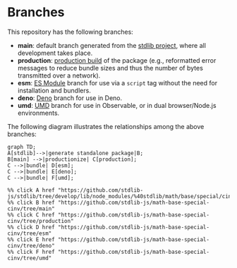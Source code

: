 <!--

@license Apache-2.0

Copyright (c) 2022 The Stdlib Authors.

Licensed under the Apache License, Version 2.0 (the "License");
you may not use this file except in compliance with the License.
You may obtain a copy of the License at

    http://www.apache.org/licenses/LICENSE-2.0

Unless required by applicable law or agreed to in writing, software
distributed under the License is distributed on an "AS IS" BASIS,
WITHOUT WARRANTIES OR CONDITIONS OF ANY KIND, either express or implied.
See the License for the specific language governing permissions and
limitations under the License.

-->

# Branches

This repository has the following branches:

-   **main**: default branch generated from the [stdlib project][stdlib-url], where all development takes place.
-   **production**: [production build][production-url] of the package (e.g., reformatted error messages to reduce bundle sizes and thus the number of bytes transmitted over a network).
-   **esm**: [ES Module][esm-url] branch for use via a `script` tag without the need for installation and bundlers.
-   **deno**: [Deno][deno-url] branch for use in Deno.
-   **umd**: [UMD][umd-url] branch for use in Observable, or in dual browser/Node.js environments.

The following diagram illustrates the relationships among the above branches:

```mermaid
graph TD;
A[stdlib]-->|generate standalone package|B;
B[main] -->|productionize| C[production];
C -->|bundle| D[esm];
C -->|bundle| E[deno];
C -->|bundle| F[umd];

%% click A href "https://github.com/stdlib-js/stdlib/tree/develop/lib/node_modules/%40stdlib/math/base/special/cinv"
%% click B href "https://github.com/stdlib-js/math-base-special-cinv/tree/main"
%% click C href "https://github.com/stdlib-js/math-base-special-cinv/tree/production"
%% click D href "https://github.com/stdlib-js/math-base-special-cinv/tree/esm"
%% click E href "https://github.com/stdlib-js/math-base-special-cinv/tree/deno"
%% click F href "https://github.com/stdlib-js/math-base-special-cinv/tree/umd"
```

[stdlib-url]: https://github.com/stdlib-js/stdlib/tree/develop/lib/node_modules/%40stdlib/math/base/special/cinv
[production-url]: https://github.com/stdlib-js/math-base-special-cinv/tree/production
[deno-url]: https://github.com/stdlib-js/math-base-special-cinv/tree/deno
[umd-url]: https://github.com/stdlib-js/math-base-special-cinv/tree/umd
[esm-url]: https://github.com/stdlib-js/math-base-special-cinv/tree/esm